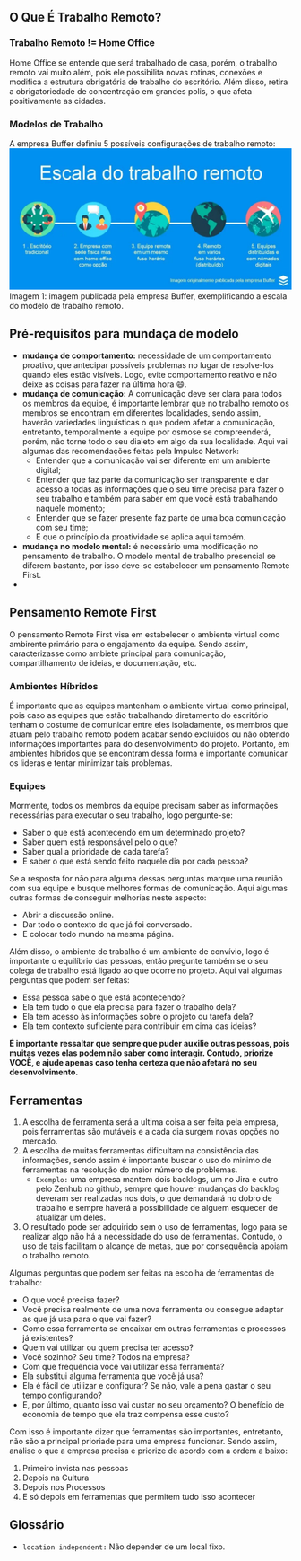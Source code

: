 ## O Que É Trabalho Remoto?

### Trabalho Remoto != Home Office

Home Office se entende que será trabalhado de casa, porém, o trabalho remoto vai muito além, pois ele possibilita novas rotinas, conexões e modifica a estrutura obrigatória de trabalho do escritório. Além disso, retira a obrigatoriedade de concentração em grandes polis, o que afeta positivamente as cidades.

### Modelos de Trabalho

A empresa Buffer definiu 5 possíveis configurações de trabalho remoto:
![5 configurações do trabalho remoto](img/escala-trabalho-remoto.jpg)
Imagem 1: imagem publicada pela empresa Buffer, exemplificando a escala do modelo de trabalho remoto.

## Pré-requisitos para mundaça de modelo

- **mudança de comportamento:** necessidade de um comportamento proativo, que antecipar possíveis problemas no lugar de resolve-los quando eles estão visíveis. Logo, evite comportamento reativo e não deixe as coisas para fazer na última hora :smile:.
- **mudança de comunicação:** A comunicação deve ser clara para todos os membros da equipe, é importante lembrar que no trabalho remoto os membros se encontram em diferentes localidades, sendo assim, haverão variedades linguísticas o que podem afetar a comunicação, entretanto, temporalmente a equipe por osmose se compreenderá, porém, não torne todo o seu dialeto em algo da sua localidade. Aqui vai algumas das recomendações feitas pela Impulso Network:
  - Entender que a comunicação vai ser diferente em um ambiente digital;
  - Entender que faz parte da comunicação ser transparente e dar acesso a todas as informações que o seu time precisa para fazer o seu trabalho e também para saber em que você está trabalhando naquele momento;
  - Entender que se fazer presente faz parte de uma boa comunicação com seu time;
  - E que o princípio da proatividade se aplica aqui também.
- **mudança no modelo mental:** é necessário uma modificação no pensamento de trabalho. O modelo mental de trabalho presencial se diferem bastante, por isso deve-se estabelecer um pensamento Remote First.
- 
## Pensamento Remote First

O pensamento Remote First visa em estabelecer o ambiente virtual como ambirente primário para o engajamento da equipe. Sendo assim, caracterizasse como ambiete principal para comunicação, compartilhamento de ideias, e documentação, etc.

### Ambientes Híbridos

É importante que as equipes mantenham o ambiente virtual como principal, pois caso as equipes que estão trabalhando diretamento do escritório tenham o costume de comunicar entre eles isoladamente, os membros que atuam pelo trabalho remoto podem acabar sendo excluidos ou não obtendo informações importantes para do desenvolvimento do projeto. Portanto, em ambientes híbridos que se encontram dessa forma é importante comunicar os lideras e tentar minimizar tais problemas.

### Equipes

Mormente, todos os membros da equipe precisam saber as informações necessárias para executar o seu trabalho, logo pergunte-se:

- Saber o que está acontecendo em um determinado projeto?
- Saber quem está responsável pelo o que?
- Saber qual a prioridade de cada tarefa?
- E saber o que está sendo feito naquele dia por cada pessoa?

Se a resposta for não para alguma dessas perguntas marque uma reunião com sua equipe e busque melhores formas de comunicação. Aqui algumas outras formas de conseguir melhorias neste aspecto:

- Abrir a discussão online.
- Dar todo o contexto do que já foi conversado.
- E colocar todo mundo na mesma página.

Além disso, o ambiente de trabalho é um ambiente de convívio, logo é importante o equilíbrio das pessoas, então pregunte também se o seu colega de trabalho está ligado ao que ocorre no projeto. Aqui vai algumas perguntas que podem ser feitas:

- Essa pessoa sabe o que está acontecendo?
- Ela tem tudo o que ela precisa para fazer o trabalho dela?
- Ela tem acesso às informações sobre o projeto ou tarefa dela?
- Ela tem contexto suficiente para contribuir em cima das ideias?

**É importante ressaltar que sempre que puder auxilie outras pessoas, pois muitas vezes elas podem não saber como interagir. Contudo, priorize VOCÊ, e ajude apenas caso tenha certeza que não afetará no seu desenvolvimento.**

## Ferramentas

1. A escolha de ferramenta será a ultima coisa a ser feita pela empresa, pois ferramentas são mutáveis e a cada dia surgem novas opções no mercado. 
2. A escolha de muitas ferramentas dificultam na consistência das informações, sendo assim é importante buscar o uso do minimo de ferramentas na resolução do maior número de problemas. 
   - `Exemplo:` uma empresa mantem dois backlogs, um no Jira e outro pelo Zenhub no github, sempre que houver mudanças do backlog deveram ser realizadas nos dois, o que demandará no dobro de trabalho e sempre haverá a possibilidade de alguem esquecer de atualizar um deles.
3. O resultado pode ser adquirido sem o uso de ferramentas, logo para se realizar algo não há a necessidade do uso de ferramentas. Contudo, o uso de tais facilitam o alcançe de metas, que por consequência apoiam o trabalho remoto.

Algumas perguntas que podem ser feitas na escolha de ferramentas de trabalho:

- O que você precisa fazer?
- Você precisa realmente de uma nova ferramenta ou consegue adaptar as que já usa para o que vai fazer?
- Como essa ferramenta se encaixar em outras ferramentas e processos já existentes?
- Quem vai utilizar ou quem precisa ter acesso?
- Você sozinho? Seu time? Todos na empresa?
- Com que frequência você vai utilizar essa ferramenta?
- Ela substitui alguma ferramenta que você já usa?
- Ela é fácil de utilizar e configurar? Se não, vale a pena gastar o seu tempo configurando?
- E, por último, quanto isso vai custar no seu orçamento? O benefício de economia de tempo que ela traz compensa esse custo?

Com isso é importante dizer que ferramentas são importantes, entretanto, não são a principal prioriade para uma empresa funcionar. Sendo assim, análise o que a empresa precisa e priorize de acordo com a ordem a baixo:

1. Primeiro invista nas pessoas
2. Depois na Cultura
3. Depois nos Processos
4. E só depois em ferramentas que permitem tudo isso acontecer

## Glossário

- `location independent:` Não depender de um local fixo.